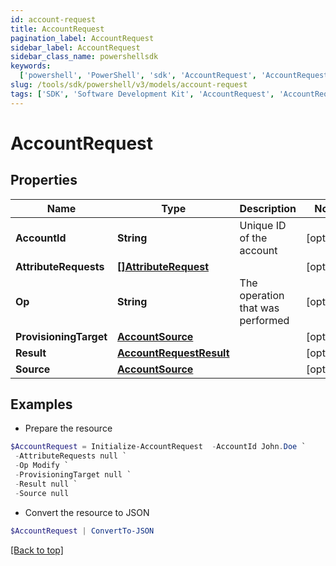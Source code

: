 ```yaml
---
id: account-request
title: AccountRequest
pagination_label: AccountRequest
sidebar_label: AccountRequest
sidebar_class_name: powershellsdk
keywords:
  ['powershell', 'PowerShell', 'sdk', 'AccountRequest', 'AccountRequest']
slug: /tools/sdk/powershell/v3/models/account-request
tags: ['SDK', 'Software Development Kit', 'AccountRequest', 'AccountRequest']
---
```


# AccountRequest

## Properties

| Name | Type | Description | Notes |
| --- | --- | --- | --- |
| **AccountId** | **String** | Unique ID of the account | [optional] |
| **AttributeRequests** | [**[]AttributeRequest**](attribute-request) |  | [optional] |
| **Op** | **String** | The operation that was performed | [optional] |
| **ProvisioningTarget** | [**AccountSource**](account-source) |  | [optional] |
| **Result** | [**AccountRequestResult**](account-request-result) |  | [optional] |
| **Source** | [**AccountSource**](account-source) |  | [optional] |

## Examples

- Prepare the resource

```powershell
$AccountRequest = Initialize-AccountRequest  -AccountId John.Doe `
 -AttributeRequests null `
 -Op Modify `
 -ProvisioningTarget null `
 -Result null `
 -Source null
```

- Convert the resource to JSON

```powershell
$AccountRequest | ConvertTo-JSON
```

[[Back to top]](#)
